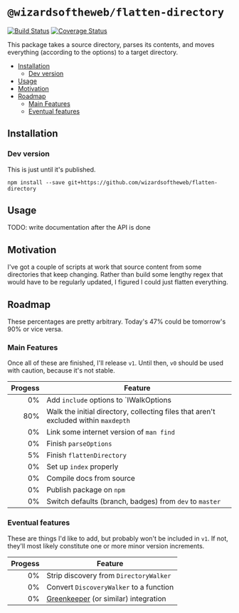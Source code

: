 # `@wizardsoftheweb/flatten-directory`

[![Build Status](https://travis-ci.org/wizardsoftheweb/flatten-directory.svg?branch=dev)](https://travis-ci.org/wizardsoftheweb/flatten-directory) [![Coverage Status](https://coveralls.io/repos/github/wizardsoftheweb/flatten-directory/badge.svg?branch=dev)](https://coveralls.io/github/wizardsoftheweb/flatten-directory?branch=dev)

This package takes a source directory, parses its contents, and moves everything (according to the options) to a target directory.

<!-- MarkdownTOC -->

- [Installation](#installation)
    - [Dev version](#devversion)
- [Usage](#usage)
- [Motivation](#motivation)
- [Roadmap](#roadmap)
    - [Main Features](#mainfeatures)
    - [Eventual features](#eventualfeatures)

<!-- /MarkdownTOC -->


## Installation

### Dev version
This is just until it's published.

```
npm install --save git+https://github.com/wizardsoftheweb/flatten-directory
```

## Usage

TODO: write documentation after the API is done

## Motivation

I've got a couple of scripts at work that source content from some directories that keep changing. Rather than build some lengthy regex that would have to be regularly updated, I figured I could just flatten everything.

## Roadmap

These percentages are pretty arbitrary. Today's 47% could be tomorrow's 90% or vice versa.

### Main Features

Once all of these are finished, I'll release `v1`. Until then, `v0` should be used with caution, because it's not stable.

| Progess | Feature |
| ------: | ------- |
|      0% | Add `include` options to `IWalkOptions |
|     80% | Walk the initial directory, collecting files that aren't excluded within `maxdepth` |
|      0% | Link some internet version of `man find` |
|      0% | Finish `parseOptions` |
|      5% | Finish `flattenDirectory` |
|      0% | Set up `index` properly |
|      0% | Compile docs from source |
|      0% | Publish package on `npm` |
|      0% | Switch defaults (branch, badges) from `dev` to `master` |

### Eventual features

These are things I'd like to add, but probably won't be included in `v1`. If not, they'll most likely constitute one or more minor version increments.

| Progess | Feature |
| ------: | ------- |
|      0% | Strip discovery from `DirectoryWalker` |
|      0% | Convert `DiscoveryWalker` to a function |
|      0% | [Greenkeeper](https://greenkeeper.io/) (or similar) integration |
